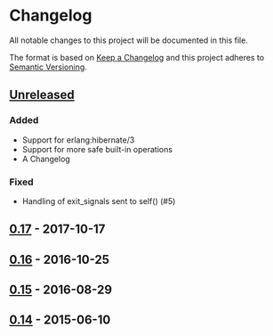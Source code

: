 # Changelog

All notable changes to this project will be documented in this file.

The format is based on [Keep a Changelog](http://keepachangelog.com/en/1.0.0/)
and this project adheres to [Semantic Versioning](http://semver.org/spec/v2.0.0.html).

## [Unreleased](https://github.com/parapluu/Concuerror/tree/master)

### Added
- Support for erlang:hibernate/3
- Support for more safe built-in operations
- A Changelog

### Fixed
- Handling of exit_signals sent to self() (#5)

## [0.17](https://github.com/parapluu/Concuerror/releases/tag/0.17) - 2017-10-17

## [0.16](https://github.com/parapluu/Concuerror/releases/tag/0.16) - 2016-10-25

## [0.15](https://github.com/parapluu/Concuerror/releases/tag/0.15) - 2016-08-29

## [0.14](https://github.com/parapluu/Concuerror/releases/tag/0.14) - 2015-06-10
